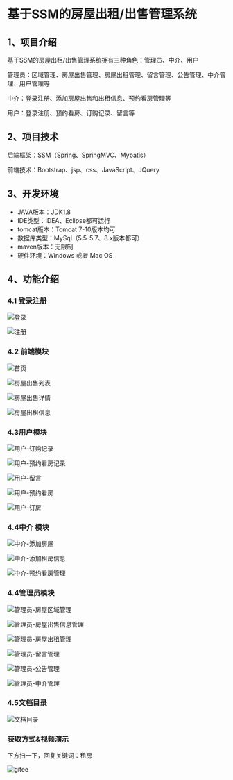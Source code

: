 
# 基于SSM的房屋出租/出售管理系统


## 1、项目介绍

基于SSM的房屋出租/出售管理系统拥有三种角色：管理员、中介、用户

管理员：区域管理、房屋出售管理、房屋出租管理、留言管理、公告管理、中介管理、用户管理等

中介：登录注册、添加房屋出售和出租信息、预约看房管理等

用户：登录注册、预约看房、订购记录、留言等


## 2、项目技术

后端框架：SSM（Spring、SpringMVC、Mybatis）

前端技术：Bootstrap、jsp、css、JavaScript、JQuery

## 3、开发环境

- JAVA版本：JDK1.8
- IDE类型：IDEA、Eclipse都可运行
- tomcat版本：Tomcat 7-10版本均可
- 数据库类型：MySql（5.5-5.7、8.x版本都可） 
- maven版本：无限制
- 硬件环境：Windows 或者 Mac OS


## 4、功能介绍

### 4.1 登录注册

![登录](https://img-blog.csdnimg.cn/img_convert/31ffb7eb6afeee497b534095498ecc52.jpeg)

![注册](https://img-blog.csdnimg.cn/img_convert/424f20003cc61f6833a2494b238edfc5.jpeg)

### 4.2 前端模块

![首页](https://img-blog.csdnimg.cn/img_convert/8579ce307c4d4050f3fd27a180e374b1.jpeg)

![房屋出售列表](https://img-blog.csdnimg.cn/img_convert/2c05bfe76a713bae6b9e9b6655889e71.jpeg)

![房屋出售详情](https://img-blog.csdnimg.cn/img_convert/5e89fb6579d1d6bfe3532f6520d557df.jpeg)

![房屋出租信息](https://img-blog.csdnimg.cn/img_convert/5b33ede47c47051c1435547240bbb975.jpeg)

### 4.3用户模块

![用户-订购记录](https://img-blog.csdnimg.cn/img_convert/ac466ca6bba33a6cc835ab9b6e8dd9fe.jpeg)

![用户-预约看房记录](https://img-blog.csdnimg.cn/img_convert/134404118ceaf4872fe1f37442014c25.jpeg)

![用户-留言](https://img-blog.csdnimg.cn/img_convert/fec3b9c037feae0c25ef1b368fe653bb.jpeg)

![用户-预约看房](https://img-blog.csdnimg.cn/img_convert/6f5b0c0858d979c5480d33544826032a.jpeg)

![用户-订房](https://img-blog.csdnimg.cn/img_convert/b60d4a6fcd3495fc42c4e6c26debde50.jpeg)

### 4.4中介 模块

![中介-添加房屋](https://img-blog.csdnimg.cn/img_convert/9959f4a13eee7990c6ed7b4a0636b2ef.jpeg)

![中介-添加租房信息](https://img-blog.csdnimg.cn/img_convert/18957afae1a1c5d8a97c019ea2accc85.jpeg)

![中介-预约看房管理](https://img-blog.csdnimg.cn/img_convert/0aa619931772a87aea35a4921d7dbf94.jpeg)

### 4.4管理员模块

![管理员-房屋区域管理](https://img-blog.csdnimg.cn/img_convert/759ae7cf55631d8e482b462940439946.jpeg)

![管理员-房屋出售信息管理](https://img-blog.csdnimg.cn/img_convert/228b5917f13226607171fa140e9f3877.jpeg)

![管理员-房屋出租管理](https://img-blog.csdnimg.cn/img_convert/74cda8820ebe28b8ccd8aa3279cb31a2.jpeg)

![管理员-留言管理](https://img-blog.csdnimg.cn/img_convert/bc09b2d9bbad3270195d700278648046.jpeg)

![管理员-公告管理](https://img-blog.csdnimg.cn/img_convert/79f00ea6636333e32ec1a16539de3f57.jpeg)

![管理员-中介管理](https://img-blog.csdnimg.cn/img_convert/016277e7d74f3dcfe2c9fcc2df5bf282.jpeg)

### 4.5文档目录

![文档目录](https://img-blog.csdnimg.cn/img_convert/21774c6156c2929201f23fedeb1db626.jpeg)


### 获取方式&视频演示

下方扫一下，回复关键词：租房

![gitee](https://img-blog.csdnimg.cn/img_convert/7e242a95d4a33fe3d730535ec31b380b.png)
